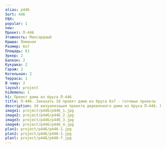 ```yaml
---
alias: p446
Sort: 446
FBX: 
popular: 1
new: 
Проект: П-446
Этажность: Мансардный
Крыша: Ломаная
Размер: 6х7
Площадь: 61
Эркер: 2
Балкон: 2
Кукушка: 2
Гараж: 2
Котельная: 2
Терраса: 1
В чашу: 2
layout: project
hidemenu: 1
h1: Проект дома из бруса П-446
title: П-446. Заказать 3d проект дома из бруса 6х7 - готовые проекты
description: 3d визуализация проекта деревянного дома из бруса П-446. Площадь 61 м2, размер 6х7. Вы можете внести любые изменения в проект.
image1: project/p446/p446_1.jpg
image2: project/p446/p446_2.jpg
image3: project/p446/p446_3.jpg
image4: project/p446/p446_4.jpg
plan1: project/p446/p446-1.jpg
plan2: project/p446/p446-2.jpg
planl: project/p446/p446-f.jpg
---
```

